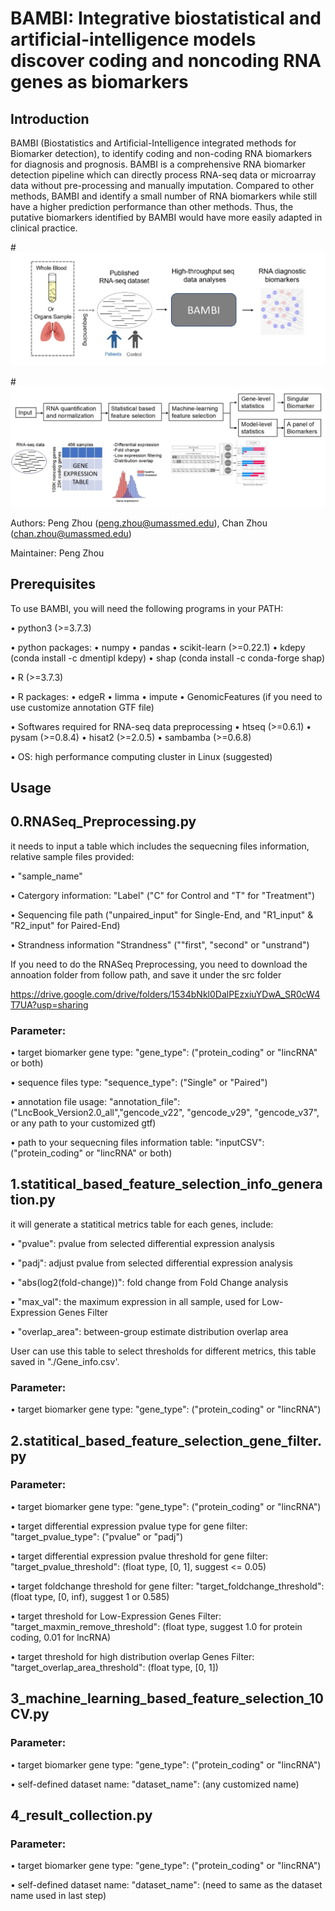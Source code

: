 # BAMBI: Integrative biostatistical and artificial-intelligence models discover coding and noncoding RNA genes as biomarkers

## Introduction

BAMBI (Biostatistics and Artificial-Intelligence integrated methods for Biomarker detection), to identify coding and non-coding RNA biomarkers for diagnosis and prognosis. BAMBI is a comprehensive RNA biomarker detection pipeline which can directly process RNA-seq data or microarray data without pre-processing and manually imputation. Compared to other methods, BAMBI and identify a small number of RNA biomarkers while still have a higher prediction performance than other methods. Thus, the putative biomarkers identified by BAMBI would have more easily adapted in clinical practice.

#![workflow](Picture_1_1.jpg)

#![workflow](Picture_1_2.jpg)

Authors: Peng Zhou (peng.zhou@umassmed.edu), Chan Zhou (chan.zhou@umassmed.edu)

Maintainer: Peng Zhou


## Prerequisites

To use BAMBI, you will need the following programs in your PATH:

•       python3 (>=3.7.3) 

•       python packages:
•       	numpy
•       	pandas
•       	scikit-learn (>=0.22.1)
•       	kdepy (conda install -c dmentipl kdepy)
•       	shap (conda install -c conda-forge shap)

•       R (>=3.7.3) 

•       R packages:
•       	edgeR
•       	limma
•       	impute
•       	GenomicFeatures (if you need to use customize annotation GTF file)

    
•       Softwares required for RNA-seq data preprocessing
•       htseq (>=0.6.1)
•       pysam (>=0.8.4)
•       hisat2 (>=2.0.5)
•       sambamba (>=0.6.8)

•       OS: high performance computing cluster in Linux (suggested)



## Usage

## 0.RNASeq_Preprocessing.py

it needs to input a table which includes the sequecning files information, relative sample files provided: 

•       "sample_name"

•       Catergory information: "Label" ("C" for Control and "T" for "Treatment")

•       Sequencing file path ("unpaired_input" for Single-End, and "R1_input" & "R2_input" for Paired-End)

•       Strandness information "Strandness" (""first", "second" or "unstrand")

If you need to do the RNASeq Preprocessing, you need to download the annoation folder from follow path, and save it under the src folder

https://drive.google.com/drive/folders/1534bNkl0DalPEzxiuYDwA_SR0cW4T7UA?usp=sharing

### Parameter:

•       target biomarker gene type: "gene_type": ("protein_coding" or "lincRNA" or both)

•       sequence files type: "sequence_type": ("Single" or "Paired")

•       annotation file usage: "annotation_file": ("LncBook_Version2.0_all","gencode_v22", "gencode_v29", "gencode_v37", or any path to your customized gtf)

•       path to your sequecning files information table: "inputCSV": ("protein_coding" or "lincRNA" or both)




## 1.statitical_based_feature_selection_info_generation.py

it will generate a statitical metrics table for each genes, include: 

•       "pvalue": pvalue from selected differential expression analysis

•       "padj": adjust pvalue from selected differential expression analysis

•       "abs(log2(fold-change))": fold change from Fold Change analysis 

•       "max_val": the maximum expression in all sample, used for Low-Expression Genes Filter  

•       "overlap_area": between-group estimate distribution overlap area

User can use this table to select thresholds for different metrics, this table saved in "./Gene_info.csv'.

### Parameter:

•       target biomarker gene type: "gene_type": ("protein_coding" or "lincRNA")





## 2.statitical_based_feature_selection_gene_filter.py

### Parameter:

•       target biomarker gene type: "gene_type": ("protein_coding" or "lincRNA")

•       target differential expression pvalue type for gene filter: "target_pvalue_type": ("pvalue" or "padj")

•       target differential expression pvalue threshold for gene filter: "target_pvalue_threshold": (float type, [0, 1], suggest <= 0.05)

•       target foldchange threshold for gene filter: "target_foldchange_threshold": (float type, [0, inf), suggest 1 or 0.585)

•       target threshold for Low-Expression Genes Filter: "target_maxmin_remove_threshold": (float type, suggest 1.0 for protein coding, 0.01 for lncRNA)

•       target threshold for high distribution overlap Genes Filter: "target_overlap_area_threshold": (float type, [0, 1])




## 3_machine_learning_based_feature_selection_10CV.py

### Parameter:

•       target biomarker gene type: "gene_type": ("protein_coding" or "lincRNA")

•       self-defined dataset name: "dataset_name": (any customized name)

## 4_result_collection.py

### Parameter:

•       target biomarker gene type: "gene_type": ("protein_coding" or "lincRNA")

•       self-defined dataset name: "dataset_name": (need to same as the dataset name used in last step)

